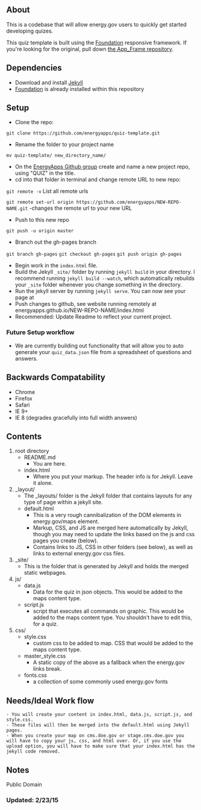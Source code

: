 ## About

This is a codebase that will allow energy.gov users to quickly get started developing quizes.

This quiz template is built using the [Foundation](http://foundation.zurb.com/) responsive framework. If you're looking for the original, pull down [the App_Frame repository](https://github.com/energyapps/app_frame).

## Dependencies
- Download and install [Jekyll](http://jekyllrb.com/)
- [Foundation](http://foundation.zurb.com/) is already installed within this repository

## Setup

- Clone the repo:

`git clone https://github.com/energyapps/quiz-template.git`

- Rename the folder to your project name

`mv quiz-template/ new_directory_name/`

- On the [EnergyApps Github group](https://github.com/energyapps) create and name a new project repo, using "QUIZ" in the title.
- cd into that folder in terminal and change remote URL to new repo:

`git remote -v` List all remote urls

`git remote set-url origin https://github.com/energyapps/NEW-REPO-NAME.git` -changes the remote url to your new URL

- Push to this new repo

`git push -u origin master`

- Branch out the gh-pages branch

`git branch gh-pages`
`git checkout gh-pages`
`git push origin gh-pages`

- Begin work in the `index.html` file.
- Build the Jekyll `_site/` folder by running `jekyll build` in your directory. I recommend running `jekyll build --watch`, which automatically rebuilds your `_site` folder whenever you change something in the directory.
- Run the jekyll server by running `jekyll serve`. You can now see your page at [](http://localhost:4000/)
- Push changes to github, see website running remotely at energyapps.github.io/NEW-REPO-NAME/index.html
- Recommended: Update Readme to reflect your current project.

### Future Setup workflow
- We are currently building out functionality that will allow you to auto generate your `quiz_data.json` file from a spreadsheet of questions and answers. 

## Backwards Compatability
- Chrome
- Firefox
- Safari
- IE 9+
- IE 8 (degrades gracefully into full width answers)


## Contents

1. 	root directory
	* README.md 
		- You are here.
	* index.html 
		- Where you put your markup. The header info is for Jekyll. Leave it alone.
2.	_layout/
	* The _layouts/ folder is the Jekyll folder that contains layouts for any type of page within a jekyll site. 
	* default.html
		- This is a very rough cannibalization of the DOM elements in energy.gov/maps element.
		- Markup, CSS, and JS are merged here automatically by Jekyll, though you may need to update the links based on the js and css pages you create (below).
		- Contains links to JS, CSS in other folders (see below), as well as links to external energy.gov css files.
3.	_site/
	* This is the folder that is generated by Jekyll and holds the merged static webpages.
4. js/
	* data.js
		- Data for the quiz in json objects. This would be added to the maps content type.
	* script.js
		- script that executes all commands on graphic. This would be added to the maps content type. You shouldn't have to edit this, for a quiz.
5. css/
	* style.css
		- custom css to be added to map. CSS that would be added to the maps content type.
	* master_style.css
		- A static copy of the above as a fallback when the energy.gov links break.
	* fonts.css
		- a collection of some commonly used energy.gov fonts		

## Needs/Ideal Work flow

	- You will create your content in index.html, data.js, script.js, and style.css.
	- These files will then be merged into the default.html using Jekyll pages.
	- When you create your map on cms.doe.gov or stage.cms.doe.gov you will have to copy your js, css, and html over. Or, if you use the upload option, you will have to make sure that your index.html has the jekyll code removed.

## Notes

Public Domain

### Updated: 2/23/15